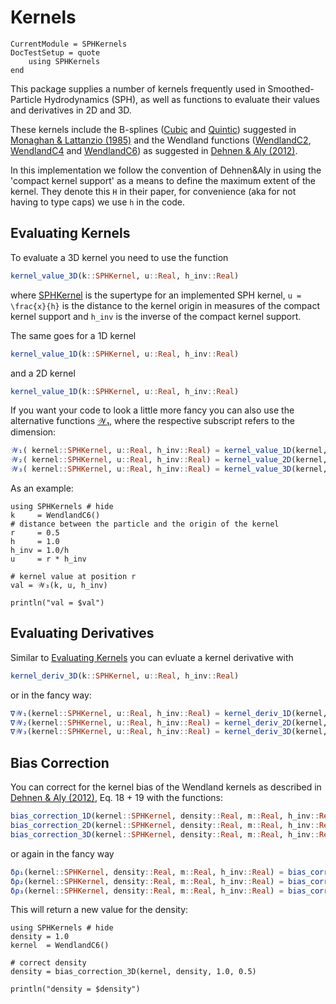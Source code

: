 # Kernels

```@meta
CurrentModule = SPHKernels
DocTestSetup = quote
    using SPHKernels
end
```

This package supplies a number of kernels frequently used in Smoothed-Particle Hydrodynamics (SPH), as well as functions to evaluate their values and derivatives in 2D and 3D.

These kernels include the B-splines ([Cubic](@ref) and [Quintic](@ref)) suggested in [Monaghan & Lattanzio (1985)](https://ui.adsabs.harvard.edu/abs/1985A%26A...149..135M/abstract) and the Wendland functions ([WendlandC2](@ref), [WendlandC4](@ref) and [WendlandC6](@ref)) as suggested in [Dehnen & Aly (2012)](https://academic.oup.com/mnras/article/425/2/1068/1187211).

In this implementation we follow the convention of Dehnen&Aly in using the 'compact kernel support' as a means to define the maximum extent of the kernel. They denote this ``H`` in their paper, for convenience (aka for not having to type caps) we use `h` in the code.

## Evaluating Kernels

To evaluate a 3D kernel you need to use the function

```julia
kernel_value_3D(k::SPHKernel, u::Real, h_inv::Real)
```

where [SPHKernel](@ref) is the supertype for an implemented SPH kernel, ``u = \frac{x}{h}`` is the distance to the kernel origin in measures of the compact kernel support and `h_inv` is the inverse of the compact kernel support.

The same goes for a 1D kernel

```julia
kernel_value_1D(k::SPHKernel, u::Real, h_inv::Real)
```

and a 2D kernel

```julia
kernel_value_1D(k::SPHKernel, u::Real, h_inv::Real)
```

If you want your code to look a little more fancy you can also use the alternative functions [𝒲₁](@ref), where the respective subscript refers to the dimension:

```julia
𝒲₁( kernel::SPHKernel, u::Real, h_inv::Real) = kernel_value_1D(kernel, u, h_inv)
𝒲₂( kernel::SPHKernel, u::Real, h_inv::Real) = kernel_value_2D(kernel, u, h_inv)
𝒲₃( kernel::SPHKernel, u::Real, h_inv::Real) = kernel_value_3D(kernel, u, h_inv)
```

As an example:
```@example
using SPHKernels # hide
k     = WendlandC6()
# distance between the particle and the origin of the kernel
r     = 0.5
h     = 1.0
h_inv = 1.0/h
u     = r * h_inv

# kernel value at position r
val = 𝒲₃(k, u, h_inv)

println("val = $val")
```


## Evaluating Derivatives

Similar to [Evaluating Kernels](@ref) you can evluate a kernel derivative with

```julia
kernel_deriv_3D(k::SPHKernel, u::Real, h_inv::Real)
```

or in the fancy way:

```julia
∇𝒲₁(kernel::SPHKernel, u::Real, h_inv::Real) = kernel_deriv_1D(kernel, u, h_inv)
∇𝒲₂(kernel::SPHKernel, u::Real, h_inv::Real) = kernel_deriv_2D(kernel, u, h_inv)
∇𝒲₃(kernel::SPHKernel, u::Real, h_inv::Real) = kernel_deriv_3D(kernel, u, h_inv)

```

## Bias Correction

You can correct for the kernel bias of the Wendland kernels as described in [Dehnen & Aly (2012)](https://academic.oup.com/mnras/article/425/2/1068/1187211), Eq. 18 + 19 with the functions:

```julia
bias_correction_1D(kernel::SPHKernel, density::Real, m::Real, h_inv::Real)
bias_correction_2D(kernel::SPHKernel, density::Real, m::Real, h_inv::Real)
bias_correction_3D(kernel::SPHKernel, density::Real, m::Real, h_inv::Real)
```

or again in the fancy way

```julia
δρ₁(kernel::SPHKernel, density::Real, m::Real, h_inv::Real) = bias_correction_1D(kernel, density, m, h_inv)
δρ₂(kernel::SPHKernel, density::Real, m::Real, h_inv::Real) = bias_correction_2D(kernel, density, m, h_inv)
δρ₃(kernel::SPHKernel, density::Real, m::Real, h_inv::Real) = bias_correction_3D(kernel, density, m, h_inv)

```

This will return a new value for the density:

```@example
using SPHKernels # hide
density = 1.0
kernel  = WendlandC6()

# correct density
density = bias_correction_3D(kernel, density, 1.0, 0.5)

println("density = $density")
```